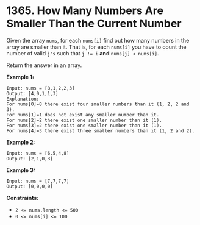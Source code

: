 # 1365. How Many Numbers Are Smaller Than the Current Number

Given the array `nums`, for each `nums[i]` find out how many numbers in the
array are smaller than it. That is, for each `nums[i]` you have to count the
number of valid `j's` such that `j != i` __and__ `nums[j] < nums[i]`.

Return the answer in an array.

__Example 1:__

```
Input: nums = [8,1,2,2,3]
Output: [4,0,1,1,3]
Explanation: 
For nums[0]=8 there exist four smaller numbers than it (1, 2, 2 and 3). 
For nums[1]=1 does not exist any smaller number than it.
For nums[2]=2 there exist one smaller number than it (1). 
For nums[3]=2 there exist one smaller number than it (1). 
For nums[4]=3 there exist three smaller numbers than it (1, 2 and 2).
```

__Example 2:__

```
Input: nums = [6,5,4,8]
Output: [2,1,0,3]
```

__Example 3:__

```
Input: nums = [7,7,7,7]
Output: [0,0,0,0]
```
 

__Constraints:__

* `2 <= nums.length <= 500`
* `0 <= nums[i] <= 100`
